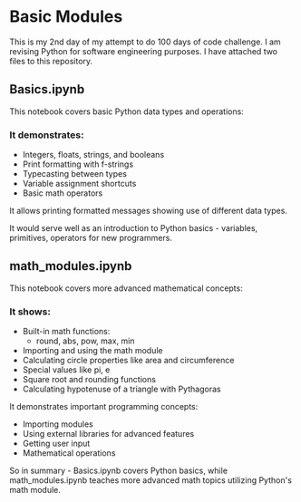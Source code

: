 # Basic Modules
This is my 2nd day of my attempt to do 100 days of code challenge. I am revising Python for software engineering purposes. I have attached two files to this repository.

## Basics.ipynb

This notebook covers basic Python data types and operations:

### It demonstrates:

- Integers, floats, strings, and booleans
- Print formatting with f-strings 
- Typecasting between types 
- Variable assignment shortcuts
- Basic math operators

It allows printing formatted messages showing use of different data types.

It would serve well as an introduction to Python basics - variables, primitives, operators for new programmers.

## math_modules.ipynb 

This notebook covers more advanced mathematical concepts: 

### It shows:

- Built-in math functions:
   - round, abs, pow, max, min
- Importing and using the math module
- Calculating circle properties like area and circumference 
- Special values like pi, e
- Square root and rounding functions
- Calculating hypotenuse of a triangle with Pythagoras  


It demonstrates important programming concepts:

- Importing modules
- Using external libraries for advanced features 
- Getting user input
- Mathematical operations

So in summary - Basics.ipynb covers Python basics, while math_modules.ipynb teaches more advanced math topics utilizing Python's math module.
